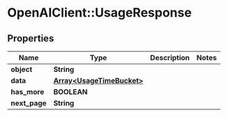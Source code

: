 # OpenAIClient::UsageResponse

## Properties
Name | Type | Description | Notes
------------ | ------------- | ------------- | -------------
**object** | **String** |  | 
**data** | [**Array&lt;UsageTimeBucket&gt;**](UsageTimeBucket.md) |  | 
**has_more** | **BOOLEAN** |  | 
**next_page** | **String** |  | 

